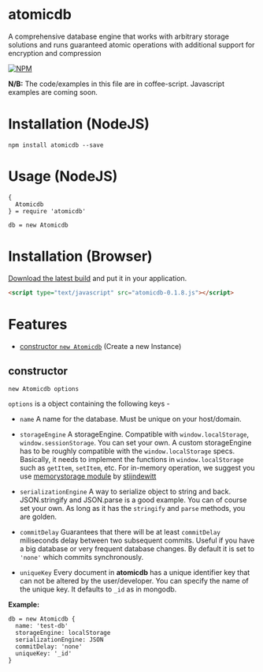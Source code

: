 # atomicdb
A comprehensive database engine that works with arbitrary storage solutions and runs guaranteed atomic operations with additional support for encryption and compression

[![NPM](https://nodei.co/npm/atomicdb.png?compact=true)](https://npmjs.org/package/atomicdb)

**N/B:** The code/examples in this file are in coffee-script. <!-- [Click here for the JavaScript Version](README-js.md) (coming soon)--> Javascript examples are coming soon.

# Installation (NodeJS)

```
npm install atomicdb --save
```

# Usage (NodeJS)
```coffee-script
{
  Atomicdb
} = require 'atomicdb'

db = new Atomicdb
```

<!-- Browser Area Start -->
# Installation (Browser)

[Download the latest build](https://github.com/iShafayet/atomicdb/blob/master/dist/browser/atomicdb-0.1.8.js) and put it in your application.

```html
<script type="text/javascript" src="atomicdb-0.1.8.js"></script>
```
<!-- Browser Area End -->

# Features

* [constructor `new Atomicdb`](#constructor) (Create a new Instance)


## constructor
`new Atomicdb options`

`options` is a object containing the following keys - 

* `name` A name for the database. Must be unique on your host/domain.

* `storageEngine` A storageEngine. Compatible with `window.localStorage`, `window.sessionStorage`. You can set your own. A custom storageEngine has to be roughly compatible with the `window.localStorage` specs. Basically, it needs to implement the functions in `window.localStorage` such as `getItem`, `setItem`, etc. For in-memory operation, we suggest you use [memorystorage module](https://www.npmjs.com/package/memorystorage) by [stijndewitt](https://www.npmjs.com/~stijndewitt)

* `serializationEngine` A way to serialize object to string and back. JSON.stringify and JSON.parse is a good example. You can of course set your own. As long as it has the `stringify` and `parse` methods, you are golden.

* `commitDelay` Guarantees that there will be at least `commitDelay` miliseconds delay between two subsequent commits. Useful if you have a big database or very frequent database changes. By default it is set to `'none'` which commits synchronously.

* `uniqueKey` Every document in **atomicdb** has a unique identifier key that can not be altered by the user/developer. You can specify the name of the unique key. It defaults to `_id` as in mongodb.

**Example:**
```coffee-script
db = new Atomicdb {
  name: 'test-db'
  storageEngine: localStorage
  serializationEngine: JSON
  commitDelay: 'none'
  uniqueKey: '_id'
}
```

